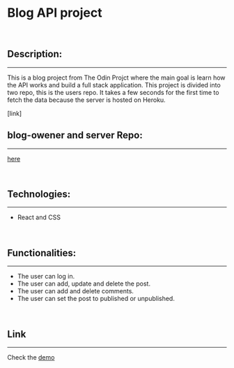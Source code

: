 # Blog API project

<br/>

## Description:
---
This is a blog project from The Odin Projct where the main goal is learn how the API works and build a full stack application.
This project is divided into two repo, this is the users repo.
It takes a few seconds for the first time to fetch the data because the server is hosted on Heroku.

[link] 
<br/>

## blog-owener and server Repo: 
---
[here](https://lc-blog-api.herokuapp.com/) 

<br />

## Technologies:
---
- React and CSS 


<br/>

## Functionalities:
---
- The user can log in.
- The user can add, update and delete the post.
- The user can add and delete comments.
- The user can set the post to published or unpublished.

<br />


## Link
---
Check the [demo](https://gl-cardillo.github.io/blog-api-user/) 
